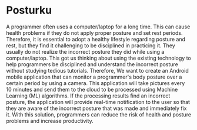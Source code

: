 # Posturku
<p> A programmer often uses a computer/laptop for a long time. This can cause health problems if they do not apply proper posture and set rest periods. Therefore, it is essential to adopt a healthy lifestyle regarding posture and rest, but they find it challenging to be disciplined in practicing it. They usually do not realize the incorrect posture they did while using a computer/laptop. This got us thinking about using the existing technology to help programmers be disciplined and understand the incorrect posture without studying tedious tutorials. Therefore, We want to create an Android mobile application that can monitor a programmer's body posture over a certain period by using a camera. This application will take pictures every 10 minutes and send them to the cloud to be processed using Machine Learning (ML) algorithms. If the processing results find an incorrect posture, the application will provide real-time notification to the user so that they are aware of the incorrect posture that was made and immediately fix it. With this solution, programmers can reduce the risk of health and posture problems and increase productivity.<p>
